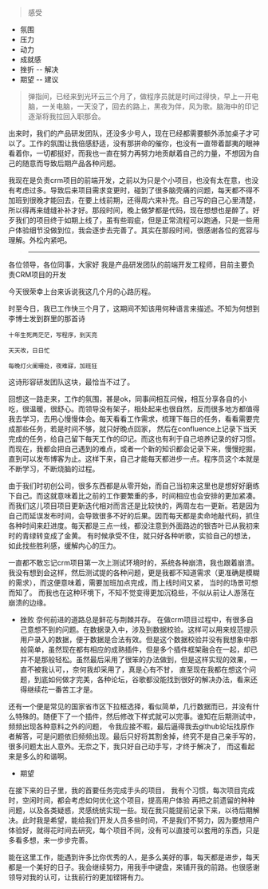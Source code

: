 
> 感受


+ 氛围
+ 压力
+ 动力
+ 成就感
+ 挫折 -- 解决
+ 期望 -- 建议

>  弹指间，已经来到光环云三个月了，做程序员就是时间过得快，早上一开电脑，一关电脑，一天没了，回去的路上，黑夜为伴，风为歌。脑海中的印记逐渐将我拉回入职那会。

出来时，我们的产品研发团队，还没多少号人，现在已经都需要额外添加桌子才可以了。工作的氛围让我倍感舒适，没有那拼命的催你，也没有一直带着鄙夷的眼神看着你，一切都挺好，而我也一直在努力再努力地贡献着自己的力量，不想因为自己的随意而导致后期产品各种问题。




我现在是负责crm项目的前端开发，之前以为只是个小项目，也没有太在意，也没有考虑过多。导致后来项目需求变更时，碰到了很多脑壳痛的问题，每天都不得不加班到很晚才能回去，在要上线前期，还得周六来补充。自己写的自己心里清楚，所以得再来缝缝补补才好。那段时间，晚上做梦都是代码，现在想想也是醉了。好歹我们的项目终于如期上线了，虽有些瑕疵，但是正常流程可以跑通，只是一些用户体验细节没做到位，我会逐步去完善了。其实在那段时间，很感谢各位的宽容与理解。外松内紧吧。



> -------------------------------------------------------------------------------

各位领导，各位同事，大家好
  我是产品研发团队的前端开发工程师，目前主要负责CRM项目的开发

  今天很荣幸上台来诉说我这几个月的心路历程。

  时至今日，我已工作快三个月了，这期间不知该用何种语言来描述。不知为何想到李博士发到群里的那首诗 
   ```江城子.程序员之歌
   十年生死两茫茫，写程序，到天亮

   天天改，日日忙

   每晚灯火阑珊处，夜难寐，加班狂
   ```

   这诗形容研发团队这块，最恰当不过了。

回想这一路走来，工作的氛围，甚是ok，同事间相互问候，相互分享各自的小吃，很温暖，很舒心。而领导没有架子，相处起来也很自然，反而很多地方都值得我去学习，去用心慢慢体会。每天看看工作需求，梳理下每日的任务，看看需要完成那些任务，若是时间不够，就只好晚点回家， 然后在confluence上记录下当天完成的任务，给自己留下每天工作的印记。而这也有利于自己培养记录的好习惯。而现在，我都会把自己遇到的难点，或者一个新的知识都会记录下来，慢慢挖掘，直到可以发布博客为止。这样下来，自己才能每天都进步一点。程序员这个本就是不断学习，不断烧脑的过程。

由于我们时初创公司，很多东西都是从零开始，而自己当初来这里也是想好好磨练下自己。而这就意味着比之前的工作要繁重的多，时间相应也会安排的更加紧凑。而我们这儿项目项目更新迭代相对而言还是比较快的，两周左右一更新。若是因为自己而延误发布时间，会导致很多不好的后果。因而每天都是卖命地敲代码，抓住各种时间来赶进度。每天都是三点一线，都没注意到外面路边的银杏叶已从我初来时的青绿转变成了金黄。
有时候承受不住，就只好各种听歌，实验自己的想法，如此找些胜利感，缓解内心的压力。

一直都不敢忘记crm项目第一次上测试环境时的，系统各种崩溃，我也跟着崩溃。我没有想到会这样，然后测试提的各种问题，更是我都不知道需求（更准确是模糊的需求），而这便意味着，需要加班加点完成，而上线时间又紧， 当时的场景可想而知了。 
而我也在这种环境下，不知不觉变得更加沉稳些，不似从前让人游荡在崩溃的边缘。


<!-- + 压力

说是没有压力那是不可能的，每天不得不精神集中才可以，这样才不会出错。 奈何坑多，需求多，每天都是紧赶忙赶的做着，毕竟一切都是从头开始，只好不断鞭策自己，快点再快点，在这也请大家多原谅一二，不是我不想做好，一是能力有限，而是项目上线时间紧，由不得我每个都细细优化。这个我把他们列入后期准备中，把我能想到都写在confulence中，留待后期解决，现在当务之急就是完成项目需求。抓紧再抓紧了

虽然压力大，但是动力却源自于多方面把，首先么，工资不能白领，总的干活，干活就要做好，其次是自己辗转需求才找到的方向，不能因为压力而就此放手。而且每当解决一个困惑已久的问题，总能给人向前的动力，即使越向前坑越多，但是解决一个许多人都面对的问题时，这种自豪感，嘚瑟劲就不言而喻了。 -->

+ 挫败
奈何前进的道路总是鲜花与荆棘并存。
在做crm项目过程中，有很多自己意想不到的问题。在数据录入中，涉及到数据校验。这样可以用来规范提示用户录入的数据，便于数据是合法有效。但是这个数据校验并没有我想象中那般简单，虽然现在都有相应的成熟插件，但是多个插件框架融合在一起，却已并不是那般轻松。虽然最后采用了很笨的办法做到，但是这样实现的效果，一直不被我认可，，奈何我却采用了，真是心有不甘， 直至现在我都在想这个问题，到底如何做才完美，各种论坛，谷歌都没能找到很好的解决办法，看来还得继续花一番苦工才是。 

还有一个便是常见的国家省市区下拉框选择，看似简单，几行数据而已，并没有什么特殊的。随便下了一个插件，然后修改下样式就可以完事。谁知在后期测试中，频频出现各种意料之外的问题， 令我应接不暇，最后逼得我去github论坛找原作者解答，可是问题依旧频频出现。最后只好将其割舍掉，终究不是自己亲手写的，很多问题太出人意外。无奈之下，我只好自己动手写，才终于解决了， 而这看起来是多么的和谐啊。

+ 期望

在接下来的日子里，我的首要任务完成手头的项目，
我有个习惯，每次项目完成时，空闲时间，都会考虑如何优化这个项目，提高用户体验
再把之前遗留的种种问题，以及各类疑惑，灵感统统实现一些。现在我只能提前记录下来，以待后期解决。此时我是希望，能给我们开发人员多些时间，不是我们不努力，因为要想用户体验好，就得花时间去研究，每个项目不同，没有可以直接可以套用的东西，只是多看多想，来一步步完善。


能在这里工作，能遇到许多比你优秀的人，是多么美好的事，每天都是进步，每天都是一个美好的日子。我会继续努力，用我手中键盘，来铺开我的前路。也很感谢领导对我的认可，让我前行的更加铿锵有力。

